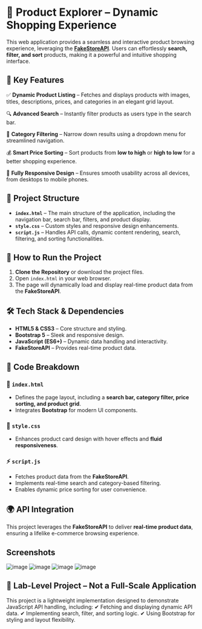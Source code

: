 # 🛒 Product Explorer – Dynamic Shopping Experience

This web application provides a seamless and interactive product browsing experience, leveraging the **[FakeStoreAPI](https://fakestoreapi.com/products)**. Users can effortlessly **search, filter, and sort** products, making it a powerful and intuitive shopping interface.

## 🚀 Key Features

✅ **Dynamic Product Listing** – Fetches and displays products with images, titles, descriptions, prices, and categories in an elegant grid layout.

🔍 **Advanced Search** – Instantly filter products as users type in the search bar.

📂 **Category Filtering** – Narrow down results using a dropdown menu for streamlined navigation.

💰 **Smart Price Sorting** – Sort products from **low to high** or **high to low** for a better shopping experience.

📱 **Fully Responsive Design** – Ensures smooth usability across all devices, from desktops to mobile phones.

## 📂 Project Structure

- **`index.html`** – The main structure of the application, including the navigation bar, search bar, filters, and product display.
- **`style.css`** – Custom styles and responsive design enhancements.
- **`script.js`** – Handles API calls, dynamic content rendering, search, filtering, and sorting functionalities.

## 🔧 How to Run the Project

1. **Clone the Repository** or download the project files.
2. Open `index.html` in your web browser.
3. The page will dynamically load and display real-time product data from the **FakeStoreAPI**.

## 🛠️ Tech Stack & Dependencies

- **HTML5 & CSS3** – Core structure and styling.
- **Bootstrap 5** – Sleek and responsive design.
- **JavaScript (ES6+)** – Dynamic data handling and interactivity.
- **FakeStoreAPI** – Provides real-time product data.

## 🧠 Code Breakdown

### 📜 `index.html`

- Defines the page layout, including a **search bar, category filter, price sorting, and product grid**.
- Integrates **Bootstrap** for modern UI components.

### 🎨 `style.css`

- Enhances product card design with hover effects and **fluid responsiveness**.

### ⚡ `script.js`

- Fetches product data from the **FakeStoreAPI**.
- Implements real-time search and category-based filtering.
- Enables dynamic price sorting for user convenience.

## 🌍 API Integration

This project leverages the **FakeStoreAPI** to deliver **real-time product data**, ensuring a lifelike e-commerce browsing experience.

## Screenshots
![image](https://github.com/user-attachments/assets/210656bd-c9de-45c2-96ed-d4cd839688fb)
![image](https://github.com/user-attachments/assets/034deb2e-4566-4e83-8247-e8057e4ff8d1)
![image](https://github.com/user-attachments/assets/b3f2e141-c199-4a09-b06a-f31f3574677c)
![image](https://github.com/user-attachments/assets/27cd391b-1ffd-4976-a28a-5def8e008eca)

## 🎯 Lab-Level Project – Not a Full-Scale Application
This project is a lightweight implementation designed to demonstrate JavaScript API handling, including:
✔ Fetching and displaying dynamic API data.
✔ Implementing search, filter, and sorting logic.
✔ Using Bootstrap for styling and layout flexibility.

